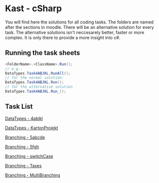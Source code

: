 # Kast - cSharp

You will find here the solutions for all coding tasks. The folders are named after the sections in moodle.
There will be an alternative solution for every task. The alternative solutions isn't neccesarely better, faster or more complex.
It is only there to provide a more insight into c#.

## Running the task sheets
```java
<FolderName>.<ClassName>.Run();
// e.g.:
DataTypes.Task4ABJKL.RunAll();
// for the normal solution:
DataTypes.Task4ABJKL.Run();
// for the alternative solution
DataTypes.Task4ABJKL.Run_();
```

## Task List
[DataTypes - 4abjkl](DataTypes/Task4ABJKL.cs)

[DataTypes - KartonProjekt](DataTypes/KartonProjekt.cs)

[Branching - 5abcde](Branching/TaskFiveABCDE.cs)

[Branching - 5fgh](Branching/TaskFiveFGH.cs)

[Branching - switchCase](Branching/SwitchCase.cs)

[Branching - Taxes](Branching/Taxes.cs)

[Branching - MultiBranching](Branching/MultiBranching.cs)